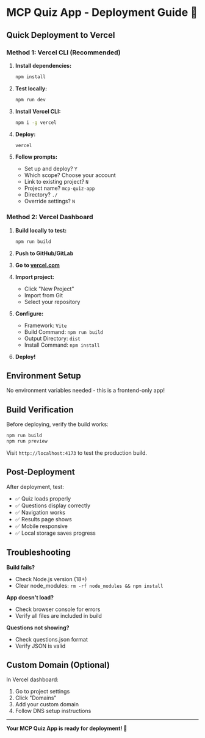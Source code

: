 # MCP Quiz App - Deployment Guide 🚀

## Quick Deployment to Vercel

### Method 1: Vercel CLI (Recommended)

1. **Install dependencies:**
   ```bash
   npm install
   ```

2. **Test locally:**
   ```bash
   npm run dev
   ```

3. **Install Vercel CLI:**
   ```bash
   npm i -g vercel
   ```

4. **Deploy:**
   ```bash
   vercel
   ```

5. **Follow prompts:**
   - Set up and deploy? `Y`
   - Which scope? Choose your account
   - Link to existing project? `N` 
   - Project name? `mcp-quiz-app`
   - Directory? `./`
   - Override settings? `N`

### Method 2: Vercel Dashboard

1. **Build locally to test:**
   ```bash
   npm run build
   ```

2. **Push to GitHub/GitLab**

3. **Go to [vercel.com](https://vercel.com)**

4. **Import project:**
   - Click "New Project"
   - Import from Git
   - Select your repository

5. **Configure:**
   - Framework: `Vite`
   - Build Command: `npm run build`
   - Output Directory: `dist`
   - Install Command: `npm install`

6. **Deploy!**

## Environment Setup

No environment variables needed - this is a frontend-only app!

## Build Verification

Before deploying, verify the build works:

```bash
npm run build
npm run preview
```

Visit `http://localhost:4173` to test the production build.

## Post-Deployment

After deployment, test:
- ✅ Quiz loads properly
- ✅ Questions display correctly
- ✅ Navigation works
- ✅ Results page shows
- ✅ Mobile responsive
- ✅ Local storage saves progress

## Troubleshooting

**Build fails?**
- Check Node.js version (18+)
- Clear node_modules: `rm -rf node_modules && npm install`

**App doesn't load?**
- Check browser console for errors
- Verify all files are included in build

**Questions not showing?**
- Check questions.json format
- Verify JSON is valid

## Custom Domain (Optional)

In Vercel dashboard:
1. Go to project settings
2. Click "Domains"
3. Add your custom domain
4. Follow DNS setup instructions

---

**Your MCP Quiz App is ready for deployment! 🎉**
